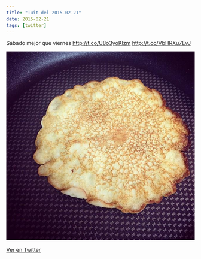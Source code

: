 ```yaml
---
title: "Tuit del 2015-02-21"
date: 2015-02-21
tags: [twitter]
---
```


Sábado mejor que viernes http://t.co/U8o3yoKlzm http://t.co/VbHRXu7EvJ

![Imagen](/assets/images/569075114098208768-B-XCzRXIMAAZk0t.jpg)

[Ver en Twitter](https://twitter.com/i/web/status/569075114098208768)
